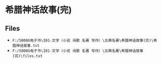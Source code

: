 # 希腊神话故事(完)

## Files

- `F:/5000G电子书\I01-文学（小说 诗歌 名著 写作）\古典名著\希腊神话故事(完)\希腊神话故事.txt`
- `F:/5000G电子书\I01-文学（小说 诗歌 名著 写作）\古典名著\希腊神话故事(完)\files.txt`
